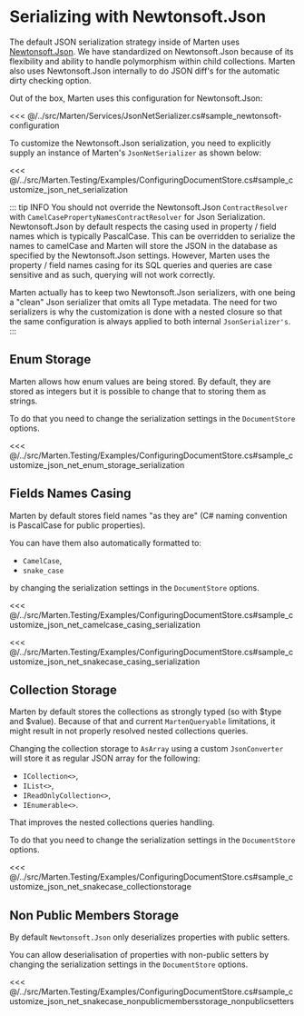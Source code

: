 # Serializing with Newtonsoft.Json

The default JSON serialization strategy inside of Marten uses [Newtonsoft.Json](http://www.newtonsoft.com/json). We have standardized on Newtonsoft.Json
because of its flexibility and ability to handle polymorphism within child collections. Marten also uses Newtonsoft.Json internally to do JSON diff's for the automatic dirty checking option.

Out of the box, Marten uses this configuration for Newtonsoft.Json:

<<< @/../src/Marten/Services/JsonNetSerializer.cs#sample_newtonsoft-configuration

To customize the Newtonsoft.Json serialization, you need to explicitly supply an instance of Marten's `JsonNetSerializer` as shown below:

<<< @/../src/Marten.Testing/Examples/ConfiguringDocumentStore.cs#sample_customize_json_net_serialization

::: tip INFO
You should not override the Newtonsoft.Json `ContractResolver` with `CamelCasePropertyNamesContractResolver` for Json Serialization. Newtonsoft.Json by default respects the casing used in property / field names which is typically PascalCase.
This can be overridden to serialize the names to camelCase and Marten will store the JSON in the database as specified by the Newtonsoft.Json settings. However, Marten uses the property / field names casing for its SQL queries and queries are case sensitive and as such, querying will not work correctly.

Marten actually has to keep two Newtonsoft.Json serializers, with one being a "clean" Json serializer that omits all Type metadata. The need for two serializers is why the customization is done with a nested closure so that the same configuration is always applied to both internal `JsonSerializer's`.
:::

## Enum Storage

Marten allows how enum values are being stored. By default, they are stored as integers but it is possible to change that to storing them as strings.

To do that you need to change the serialization settings in the `DocumentStore` options.

<<< @/../src/Marten.Testing/Examples/ConfiguringDocumentStore.cs#sample_customize_json_net_enum_storage_serialization

## Fields Names Casing

Marten by default stores field names "as they are" (C# naming convention is PascalCase for public properties).

You can have them also automatically formatted to:

- `CamelCase`,
- `snake_case`

by changing the serialization settings in the `DocumentStore` options.

<<< @/../src/Marten.Testing/Examples/ConfiguringDocumentStore.cs#sample_customize_json_net_camelcase_casing_serialization

<<< @/../src/Marten.Testing/Examples/ConfiguringDocumentStore.cs#sample_customize_json_net_snakecase_casing_serialization

## Collection Storage

Marten by default stores the collections as strongly typed (so with $type and $value). Because of that and current `MartenQueryable` limitations, it might result in not properly resolved nested collections queries.

Changing the collection storage to `AsArray` using a custom `JsonConverter` will store it as regular JSON array for the following:

- `ICollection<>`,
- `IList<>`,
- `IReadOnlyCollection<>`,
- `IEnumerable<>`.

That improves the nested collections queries handling.

To do that you need to change the serialization settings in the `DocumentStore` options.

<<< @/../src/Marten.Testing/Examples/ConfiguringDocumentStore.cs#sample_customize_json_net_snakecase_collectionstorage

## Non Public Members Storage

By default `Newtonsoft.Json` only deserializes properties with public setters.

You can allow deserialisation of properties with non-public setters by changing the serialization settings in the `DocumentStore` options.

<<< @/../src/Marten.Testing/Examples/ConfiguringDocumentStore.cs#sample_customize_json_net_snakecase_nonpublicmembersstorage_nonpublicsetters
